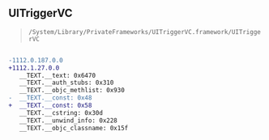 ## UITriggerVC

> `/System/Library/PrivateFrameworks/UITriggerVC.framework/UITriggerVC`

```diff

-1112.0.187.0.0
+1112.1.27.0.0
   __TEXT.__text: 0x6470
   __TEXT.__auth_stubs: 0x310
   __TEXT.__objc_methlist: 0x930
-  __TEXT.__const: 0x48
+  __TEXT.__const: 0x58
   __TEXT.__cstring: 0x30d
   __TEXT.__unwind_info: 0x228
   __TEXT.__objc_classname: 0x15f

```
